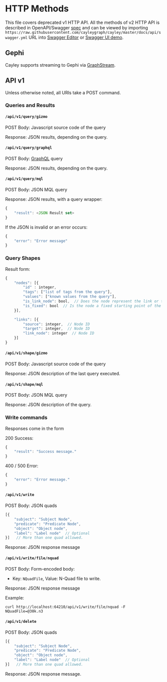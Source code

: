 # HTTP Methods

This file covers deprecated v1 HTTP API. All the methods of v2 HTTP API is described in OpenAPI/Swagger [spec](https://github.com/ducesoft/cayley/tree/87c9c341848b59924a054ebc2dd0f2bf8c57c6a9/docs/api/swagger.yml) and can be viewed by importing `https://raw.githubusercontent.com/cayleygraph/cayley/master/docs/api/swagger.yml` URL into [Swagger Editor](https://editor.swagger.io/) or [Swagger UI demo](http://petstore.swagger.io/).

## Gephi

Cayley supports streaming to Gephi via [GraphStream](../query-languages/gephigraphstream.md).

## API v1

Unless otherwise noted, all URIs take a POST command.

### Queries and Results

#### `/api/v1/query/gizmo`

POST Body: Javascript source code of the query

Response: JSON results, depending on the query.

#### `/api/v1/query/graphql`

POST Body: [GraphQL](../query-languages/graphql.md) query

Response: JSON results, depending on the query.

#### `/api/v1/query/mql`

POST Body: JSON MQL query

Response: JSON results, with a query wrapper:

```javascript
{
    "result": <JSON Result set>
}
```

If the JSON is invalid or an error occurs:

```javascript
{
    "error": "Error message"
}
```

### Query Shapes

Result form:

```javascript
{
    "nodes": [{
        "id" : integer,
        "tags": ["list of tags from the query"],
        "values": ["known values from the query"],
        "is_link_node": bool,  // Does the node represent the link or the node (the oval shapes)
        "is_fixed": bool  // Is the node a fixed starting point of the query
    }],

    "links": [{
        "source": integer,  // Node ID
        "target": integer,  // Node ID
        "link_node": integer  // Node ID
    }]
}
```

#### `/api/v1/shape/gizmo`

POST Body: Javascript source code of the query

Response: JSON description of the last query executed.

#### `/api/v1/shape/mql`

POST Body: JSON MQL query

Response: JSON description of the query.

### Write commands

Responses come in the form

200 Success:

```javascript
{
    "result": "Success message."
}
```

400 / 500 Error:

```javascript
{
    "error": "Error message."
}
```

#### `/api/v1/write`

POST Body: JSON quads

```javascript
[{
    "subject": "Subject Node",
    "predicate": "Predicate Node",
    "object": "Object node",
    "label": "Label node"  // Optional
}]   // More than one quad allowed.
```

Response: JSON response message

#### `/api/v1/write/file/nquad`

POST Body: Form-encoded body:

* Key: `NQuadFile`, Value: N-Quad file to write.

Response: JSON response message

Example:

```text
curl http://localhost:64210/api/v1/write/file/nquad -F NQuadFile=@30k.n3
```

#### `/api/v1/delete`

POST Body: JSON quads

```javascript
[{
    "subject": "Subject Node",
    "predicate": "Predicate Node",
    "object": "Object node",
    "label": "Label node"  // Optional
}]   // More than one quad allowed.
```

Response: JSON response message.

